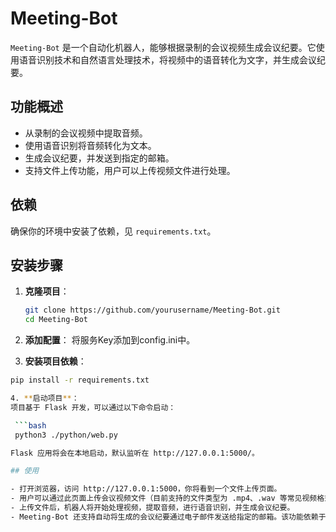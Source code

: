 # Meeting-Bot

`Meeting-Bot` 是一个自动化机器人，能够根据录制的会议视频生成会议纪要。它使用语音识别技术和自然语言处理技术，将视频中的语音转化为文字，并生成会议纪要。

## 功能概述

- 从录制的会议视频中提取音频。
- 使用语音识别将音频转化为文本。
- 生成会议纪要，并发送到指定的邮箱。
- 支持文件上传功能，用户可以上传视频文件进行处理。

## 依赖

确保你的环境中安装了依赖，见 `requirements.txt`。

## 安装步骤

1. **克隆项目**：
   ```bash
   git clone https://github.com/yourusername/Meeting-Bot.git
   cd Meeting-Bot
   
2. **添加配置**：
   将服务Key添加到config.ini中。

3. **安装项目依赖**：
  ```bash
  pip install -r requirements.txt

4. **启动项目**：
项目基于 Flask 开发，可以通过以下命令启动：

   ```bash
   python3 ./python/web.py

Flask 应用将会在本地启动，默认监听在 http://127.0.0.1:5000/。

## 使用  

- 打开浏览器，访问 http://127.0.0.1:5000，你将看到一个文件上传页面。  
- 用户可以通过此页面上传会议视频文件（目前支持的文件类型为 .mp4、.wav 等常见视频格式）。  
- 上传文件后，机器人将开始处理视频，提取音频，进行语音识别，并生成会议纪要。  
- Meeting-Bot 还支持自动将生成的会议纪要通过电子邮件发送给指定的邮箱。该功能依赖于 Mailgun 服务。
